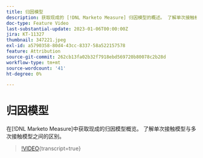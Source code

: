 ```yaml
---
title: 归因模型
description: 获取现成的 [!DNL Marketo Measure] 归因模型的概述。 了解单次接触模型与多次接触模型之间的区别。
doc-type: Feature Video
last-substantial-update: 2023-01-06T00:00:00Z
jira: KT-11327
thumbnail: 347221.jpeg
exl-id: a5790358-80d4-43cc-8337-58a522157578
feature: Attribution
source-git-commit: 262cb13fa02b32f7918ebd569720b80078c2b28d
workflow-type: tm+mt
source-wordcount: '41'
ht-degree: 0%

---
```


# 归因模型

在[!DNL Marketo Measure]中获取现成的归因模型概览。 了解单次接触模型与多次接触模型之间的区别。

>[!VIDEO](https://video.tv.adobe.com/v/3421786/?learn=on&captions=chi_hans){transcript=true}
